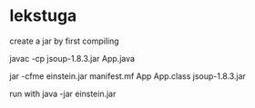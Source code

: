 # lekstuga

create a jar by first compiling

javac -cp jsoup-1.8.3.jar App.java

jar -cfme einstein.jar manifest.mf App App.class jsoup-1.8.3.jar

run with 
java -jar einstein.jar
